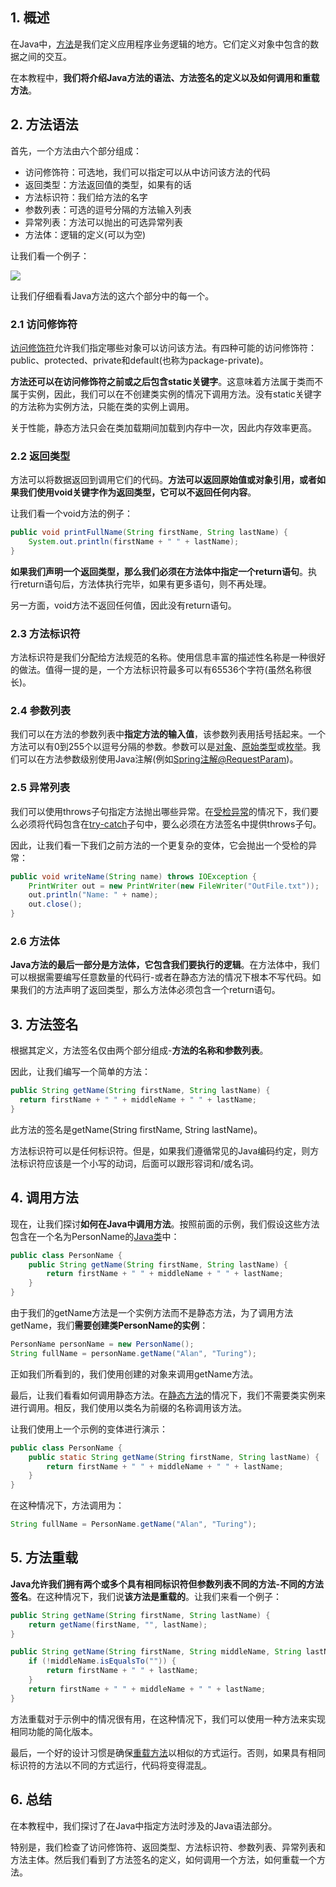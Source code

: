 ## 1. 概述

在Java中，[方法](https://docs.oracle.com/javase/tutorial/java/javaOO/methods.html)是我们定义应用程序业务逻辑的地方。它们定义对象中包含的数据之间的交互。

在本教程中，**我们将介绍Java方法的语法、方法签名的定义以及如何调用和重载方法**。

## 2. 方法语法

首先，一个方法由六个部分组成：

-   访问修饰符：可选地，我们可以指定可以从中访问该方法的代码
-   返回类型：方法返回值的类型，如果有的话
-   方法标识符：我们给方法的名字
-   参数列表：可选的逗号分隔的方法输入列表
-   异常列表：方法可以抛出的可选异常列表
-   方法体：逻辑的定义(可以为空)

让我们看一个例子：

<img src="../assets/img.png">

让我们仔细看看Java方法的这六个部分中的每一个。

### 2.1 访问修饰符

[访问修饰符](https://www.baeldung.com/java-access-modifiers)允许我们指定哪些对象可以访问该方法。有四种可能的访问修饰符：public、protected、private和default(也称为package-private)。

**方法还可以在访问修饰符之前或之后包含static关键字**。这意味着方法属于类而不属于实例，因此，我们可以在不创建类实例的情况下调用方法。没有static关键字的方法称为实例方法，只能在类的实例上调用。

关于性能，静态方法只会在类加载期间加载到内存中一次，因此内存效率更高。

### 2.2 返回类型

方法可以将数据返回到调用它们的代码。**方法可以返回原始值或对象引用，或者如果我们使用void关键字作为返回类型，它可以不返回任何内容**。

让我们看一个void方法的例子：

```java
public void printFullName(String firstName, String lastName) {
    System.out.println(firstName + " " + lastName);
}
```

**如果我们声明一个返回类型，那么我们必须在方法体中指定一个return语句**。执行return语句后，方法体执行完毕，如果有更多语句，则不再处理。

另一方面，void方法不返回任何值，因此没有return语句。

### 2.3 方法标识符

方法标识符是我们分配给方法规范的名称。使用信息丰富的描述性名称是一种很好的做法。值得一提的是，一个方法标识符最多可以有65536个字符(虽然名称很长)。

### 2.4 参数列表

我们可以在方法的参数列表中**指定方法的输入值**，该参数列表用括号括起来。一个方法可以有0到255个以逗号分隔的参数。参数可以是[对象](https://www.baeldung.com/java-classes-objects)、[原始类型](https://www.baeldung.com/java-primitives-vs-objects)或[枚举](https://www.baeldung.com/a-guide-to-java-enums)。我们可以在方法参数级别使用Java注解(例如[Spring注解@RequestParam](https://www.baeldung.com/spring-request-param))。

### 2.5 异常列表

我们可以使用throws子句指定方法抛出哪些异常。在[受检异常](https://www.baeldung.com/java-checked-unchecked-exceptions)的情况下，我们要么必须将代码包含在[try-catch](https://www.baeldung.com/java-exceptions)子句中，要么必须在方法签名中提供throws子句。

因此，让我们看一下我们之前方法的一个更复杂的变体，它会抛出一个受检的异常：

```java
public void writeName(String name) throws IOException {
    PrintWriter out = new PrintWriter(new FileWriter("OutFile.txt"));
    out.println("Name: " + name);
    out.close();
}
```

### 2.6 方法体

**Java方法的最后一部分是方法体，它包含我们要执行的逻辑**。在方法体中，我们可以根据需要编写任意数量的代码行-或者在静态方法的情况下根本不写代码。如果我们的方法声明了返回类型，那么方法体必须包含一个return语句。

## 3. 方法签名

根据其定义，方法签名仅由两个部分组成-**方法的名称和参数列表**。

因此，让我们编写一个简单的方法：

```java
public String getName(String firstName, String lastName) {
  return firstName + " " + middleName + " " + lastName;
}
```

此方法的签名是getName(String firstName, String lastName)。

方法标识符可以是任何标识符。但是，如果我们遵循常见的Java编码约定，则方法标识符应该是一个小写的动词，后面可以跟形容词和/或名词。

## 4. 调用方法

现在，让我们探讨**如何在Java中调用方法**。按照前面的示例，我们假设这些方法包含在一个名为PersonName的[Java类](https://www.baeldung.com/java-classes-objects)中：

```java
public class PersonName {
    public String getName(String firstName, String lastName) {
        return firstName + " " + middleName + " " + lastName;
    }
}
```

由于我们的getName方法是一个实例方法而不是静态方法，为了调用方法getName，我们**需要创建类PersonName的实例**：

```java
PersonName personName = new PersonName();
String fullName = personName.getName("Alan", "Turing");
```

正如我们所看到的，我们使用创建的对象来调用getName方法。

最后，让我们看看如何调用静态方法。在[静态方法](https://www.baeldung.com/java-static)的情况下，我们不需要类实例来进行调用。相反，我们使用以类名为前缀的名称调用该方法。

让我们使用上一个示例的变体进行演示：

```java
public class PersonName {
    public static String getName(String firstName, String lastName) {
        return firstName + " " + middleName + " " + lastName;
    }
}
```

在这种情况下，方法调用为：

```java
String fullName = PersonName.getName("Alan", "Turing");
```

## 5. 方法重载

**Java允许我们拥有两个或多个具有相同标识符但参数列表不同的方法-不同的方法签名**。在这种情况下，我们说**该方法是重载的**。让我们来看一个例子：

```java
public String getName(String firstName, String lastName) {
    return getName(firstName, "", lastName);
}

public String getName(String firstName, String middleName, String lastName) {
    if (!middleName.isEqualsTo("")) {
        return firstName + " " + lastName;
    }
    return firstName + " " + middleName + " " + lastName;
}
```

方法重载对于示例中的情况很有用，在这种情况下，我们可以使用一种方法来实现相同功能的简化版本。

最后，一个好的设计习惯是确保[重载方法](https://www.baeldung.com/java-method-overload-override)以相似的方式运行。否则，如果具有相同标识符的方法以不同的方式运行，代码将变得混乱。

## 6. 总结

在本教程中，我们探讨了在Java中指定方法时涉及的Java语法部分。

特别是，我们检查了访问修饰符、返回类型、方法标识符、参数列表、异常列表和方法主体。然后我们看到了方法签名的定义，如何调用一个方法，如何重载一个方法。